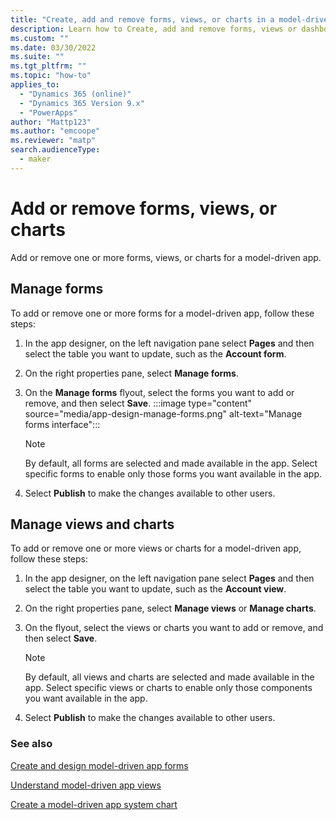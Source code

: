 ```yaml
---
title: "Create, add and remove forms, views, or charts in a model-driven app using the app designer | MicrosoftDocs"
description: Learn how to Create, add and remove forms, views or dashboards in a model-driven app.
ms.custom: ""
ms.date: 03/30/2022
ms.suite: ""
ms.tgt_pltfrm: ""
ms.topic: "how-to"
applies_to: 
  - "Dynamics 365 (online)"
  - "Dynamics 365 Version 9.x"
  - "PowerApps"
author: "Mattp123"
ms.author: "emcoope"
ms.reviewer: "matp"
search.audienceType: 
  - maker
---
```

# Add or remove forms, views, or charts

Add or remove one or more forms, views, or charts for a model-driven app.

## Manage forms

To add or remove one or more forms for a model-driven app, follow these steps:

1. In the app designer, on the left navigation pane select **Pages** and then select the table you want to update, such as the **Account form**.
1. On the right properties pane, select **Manage forms**.
1. On the **Manage forms** flyout, select the forms you want to add or remove, and then select **Save**.
   :::image type="content" source="media/app-design-manage-forms.png" alt-text="Manage forms interface":::

   > [!NOTE]
   >  By default, all forms are selected and made available in the app. Select specific forms to enable only those forms you want available in the app.
1. Select **Publish** to make the changes available to other users.

## Manage views and charts

To add or remove one or more views or charts for a model-driven app, follow these steps:

1. In the app designer, on the left navigation pane select **Pages** and then select the table you want to update, such as the **Account view**.
1. On the right properties pane, select **Manage views** or **Manage charts**.
1. On the flyout, select the views or charts you want to add or remove, and then select **Save**.

   > [!NOTE]
   >  By default, all views and charts are selected and made available in the app. Select specific views or charts to enable only those components you want available in the app.

1. Select **Publish** to make the changes available to other users.

### See also

[Create and design model-driven app forms](create-design-forms.md)

[Understand model-driven app views](create-edit-views.md)

[Create a model-driven app system chart](create-edit-system-chart.md)
